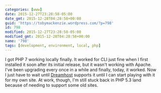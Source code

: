 ```yaml
---
categories: [www]
date: 2015-12-27T23:28:58-05:00
date_gmt: 2015-12-28T04:28:58+00:00
guid: 'https://tobymackenzie.wordpress.com/?p=798'
id: 798
modified: 2015-12-27T23:28:58-05:00
modified_gmt: 2015-12-28T04:28:58+00:00
name: '798'
tags: [development, environment, local, php]
---
```


I got PHP 7 working locally finally.  It worked for CLI just fine when I first installed it soon after its initial release, but it wasn't working with Apache.  I've been upgrading every once in a while and finally, today, it worked.  Now I just have to wait until [Dreamhost](http://dreamhost.com/) supports it until I can start playing with it for my own site.  At work, though, I'm still stuck back in PHP 5.3 land because of needing to support some old sites.
